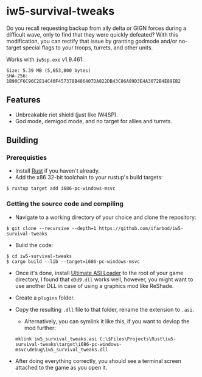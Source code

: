 # iw5-survival-tweaks

Do you recall requesting backup from ally delta or GIGN forces during a difficult wave, only to find that they were quickly defeated? With this modification, you can rectify that issue by granting godmode and/or no-target special flags to your troops, turrets, and other units.

Works with `iw5sp.exe` v1.9.461:

```
Size: 5.39 MB (5,653,800 bytes)
SHA-256: 1B90CF6C96C2E14C40F457378B486407DA822DB43C86A89D3E4A3072B4E89EB2
```

## Features

- Unbreakable riot shield (just like IW4SP).
- God mode, demigod mode, and no target for allies and turrets.

## Building

### Prerequisties
- Install [Rust](https://rustup.rs) if you haven't already.
- Add the x86 32-bit toolchain to your rustup's build targets:

```shell
$ rustup target add i686-pc-windows-msvc
```

### Getting the source code and compiling

- Navigate to a working directory of your choice and clone the repository:

```shell
$ git clone --recursive --depth=1 https://github.com/ifarbod/iw5-survival-tweaks
```

- Build the code:

```shell
$ cd iw5-survival-tweaks
$ cargo build --lib --target=i686-pc-windows-msvc
```

- Once it's done, install [Ultimate ASI Loader](https://github.com/ThirteenAG/Ultimate-ASI-Loader) to the root of your game directory, I found that `d3d9.dll` works well, however, you might want to use another DLL in case of using a graphics mod like ReShade.
- Create a `plugins` folder.
- Copy the resulting `.dll` file to that folder, rename the extension to `.asi`.
  - Alternatively, you can symlink it like this, if you want to devlop the mod further:
  ```
  mklink iw5_survival_tweaks.asi C:\$Files\Projects\Rust\iw5-survival-tweaks\target\i686-pc-windows-msvc\debug\iw5_survival_tweaks.dll
  ```
  
- After doing everything correctly, you should see a terminal screen attached to the game as you open it.
